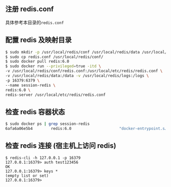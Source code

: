 ## 注册 redis.conf

具体参考本目录的`redis.conf`

## 配置 redis 及映射目录

```bash
$ sudo mkdir -p /usr/local/redis/conf /usr/local/redis/data /usr/local/redis/logs
$ sudo cp redis.conf /usr/local/redis/conf/
$ sudo docker pull redis:6.0
$ sudo docker run --privileged=true -itd \
-v /usr/local/redis/conf/redis.conf:/usr/local/etc/redis/redis.conf \
-v /usr/local/redis/data:/data -v /usr/local/redis/logs:/logs \
-p 16379:6379 \
--name session-redis \
redis:6.0 \
redis-server /usr/local/etc/redis/redis.conf
```

## 检查 redis 容器状态

```bash
$ sudo docker ps | grep session-redis
6afa6a06e5b4        redis:6.0                     "docker-entrypoint.s…"   4 minutes ago       Up 4 minutes        0.0.0.0:16379->6379/tcp                                                     session-redis
```

## 检查 redis 连接 (宿主机上访问 redis)

```shell
$ redis-cli -h 127.0.0.1 -p 16379
127.0.0.1:16379> auth test123456
OK
127.0.0.1:16379> keys *
(empty list or set)
127.0.0.1:16379>
```
